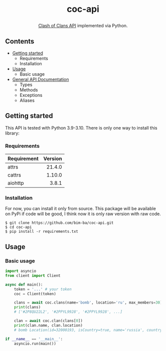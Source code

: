# <p align="center"> coc-api
<p align="center"><a href="https://developer.clashofclans.com/#/documentation">Clash of Clans API</a> implemented via Python.

## Contents

* [Getting started](#getting-started)
    * Requirements
    * Installation
* [Usage](#usage)
    * Basic usage
* [General API Documentation](#general-api-documentation)
    * Types
    * Methods
    * Exceptions
    * Aliases

## Getting started

This API is tested with Python 3.9-3.10.
There is only one way to install this library:

### Requirements

|Requirement|Version|
|:-----------|-------:|
|attrs|21.4.0|
|cattrs|1.10.0|
|aiohttp|3.8.1|

### Installation

For now, you can install it only from source. This package will be available on PyPi
if code will be good, I think now it is only raw version with raw code.

```
$ git clone https://github.com/bim-ba/coc-api.git
$ cd coc-api
$ pip install -r requirements.txt
```

## Usage

### Basic usage

```python
import asyncio
from client import Client

async def main():
    token = '...' # your token
    coc = Client(token)

    clans = await coc.clans(name='bomb', location='ru', max_members=30)
    print(clans)
    # ['#2P8QU22L2', '#2PPYL9928', '#2PPYL9928', ...]

    clan = await coc.clan(clans[0])
    print(clan.name, clan.location)
    # bomb Location(id=32000193, isCountry=true, name='russia', countryCode='ru')

if __name__ == '__main__':
    asyncio.run(main())
```
